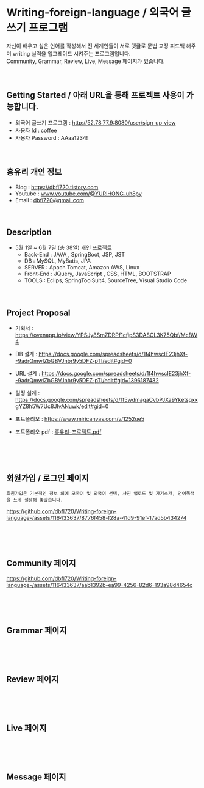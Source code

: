 # Writing-foreign-language / 외국어 글쓰기 프로그램
자신이 배우고 싶은 언어를 작성해서 전 세계인들이 서로 댓글로 문법 교정 피드백 해주며 writing 실력을 업그레이드 시켜주는  프로그램입니다.<br>
Community, Grammar, Review, Live, Message 페이지가 있습니다. <br><br><br>



## Getting Started / 아래 URL을 통해 프로젝트 사용이 가능합니다. 
- 외국어 글쓰기 프로그램 : http://52.78.77.9:8080/user/sign_up_view
- 사용자 Id : coffee
- 사용자 Password : AAaa1234! <br><br><br>


## 홍유리 개인 정보
- Blog : https://dbfl720.tistory.com
- Youtube : www.youtube.com/@YURIHONG-uh8py
- Email : dbfl720@gmail.com
<br><br><br>

## Description
- 5월 1일 ~ 6월 7일 (총 38일)  개인 프로젝트
  -  Back-End  :     JAVA ,     SpringBoot,     JSP,    JST  <br>    
  -  DB  :  MySQL, MyBatis, JPA <br>  
  -  SERVER  :     Apach Tomcat,       Amazon AWS,       Linux <br>
  -  Front-End   :    JQuery,      JavaScript ,    CSS,      HTML,     BOOTSTRAP <br>
  -  TOOLS :     Eclips,  SpringToolSuit4,   SourceTree,   Visual Studio Code <br><br><br>


## Project Proposal

- 기획서 : https://ovenapp.io/view/YPSJy8SmZDRPf1cfjpS3DA8CL3K75Qbf/McBW4
- DB 설계 : https://docs.google.com/spreadsheets/d/1f4hwscIE23jhXf--9adrQmwIZbGBVJnbr9y5DFZ-pTI/edit#gid=0
- URL 설계 : https://docs.google.com/spreadsheets/d/1f4hwscIE23jhXf--9adrQmwIZbGBVJnbr9y5DFZ-pTI/edit#gid=1396187432
- 일정 설계 : https://docs.google.com/spreadsheets/d/1f5wdmagaCvbPJXa9YketsgxxgYZ8h5W7Uc8JIvANuwk/edit#gid=0
- 포트폴리오 : https://www.miricanvas.com/v/1252ue5 
- 포트폴리오 pdf : [홍유리-프로젝트.pdf](https://github.com/dbfl720/Writing-foreign-language-/files/11772437/-.pdf)

  <br><br><br>






## 회원가입 / 로그인 페이지


    회원가입은 기본적인 정보 외에 모국어 및 외국어 선택, 사진 업로드 및 자기소개, 언어목적을 쓰게 설정해 놓았습니다.
    


https://github.com/dbfl720/Writing-foreign-language-/assets/116433637/8776f458-f28a-41d9-91ef-17ad5b434274




<br><br><br>



## Community 페이지


https://github.com/dbfl720/Writing-foreign-language-/assets/116433637/aab1392b-ea99-4256-82d6-193a98d4654c



<br><br><br>


## Grammar 페이지


<br><br><br>


## Review 페이지


<br><br><br>


## Live 페이지

<br><br><br>



## Message 페이지


<br><br><br>





